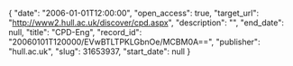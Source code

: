 {
  "date": "2006-01-01T12:00:00", 
  "open_access": true, 
  "target_url": "http://www2.hull.ac.uk/discover/cpd.aspx", 
  "description": "", 
  "end_date": null, 
  "title": "CPD-Eng", 
  "record_id": "20060101T120000/EVwBTLTPKLGbnOe/MCBM0A==", 
  "publisher": "hull.ac.uk", 
  "slug": 31653937, 
  "start_date": null
}

